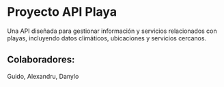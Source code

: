 # Proyecto API Playa
Una API diseñada para gestionar información y servicios relacionados con playas, incluyendo datos climáticos, ubicaciones y servicios cercanos.

## Colaboradores:
Guido, Alexandru, Danylo

